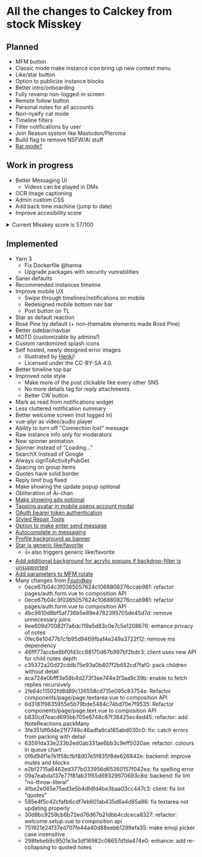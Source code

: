 # All the changes to Calckey from stock Misskey

## Planned

- MFM button
- Classic mode make instance icon bring up new context menu
- Like/star button
- Option to publicize instance blocks
- Better intro/onboarding
- Fully revamp non-logged-in screen
- Remote follow button
- Personal notes for all accounts
- Non-nyaify cat mode
- Timeline filters
- Filter notifications by user
- Join Reason system like Mastodon/Pleroma
- Build flag to remove NSFW/AI stuff
- [Rat mode?](https://stop.voring.me/notes/933fx97bmd)

## Work in progress

- Better Messaging UI
  - Videos can be played in DMs
- OCR image captioning
- Admin custom CSS
- Add back time machine (jump to date)
- Improve accesibility score
<details><summary>Current Misskey score is 57/100</summary>

![](https://pool.jortage.com/voringme/misskey/8ff18aae-4dc6-4b08-9e05-a4c9d051a9e3.png)

</details>

## Implemented

- Yarn 3
  - Fix Dockerfile @hanna
  - Upgrade packages with security vunrabilities
- Saner defaults
- Recommended instances timeline
- Improve mobile UX
  - Swipe through timelines/notifications on mobile
  - Redesigned mobile bottom nav bar
  - Post button on TL
- Star as default reaction
- Rosé Pine by default (+ non-themable elements made Rosé Pine)
- Better sidebar/navbar
- MOTD (customizable by admins!)
- Custom randomized splash icons
- Self hosted, newly designed error images
  - Illustrated by [Henki](https://www.youtube.com/c/Henkiwashere)!
  - Licensed under the CC-BY-SA 4.0.
- Better timeline top bar
- Improved note style
  - Make more of the post clickable like every other SNS
  - No more details tag for reply attachments
  - Better CW button
- Mark as read from notifications widget
- Less cluttered notification summary
- Better welcome screen (not logged in)
- vue-plyr as video/audio player
- Ability to turn off "Connection lost" message
- Raw instance info only for moderators
- New spinner animation
- Spinner instead of "Loading..."
- SearchX instead of Google
- Always signToActivityPubGet
- Spacing on group items
- Quotes have solid border
- Reply limit bug fixed
- Make showing the update popup optional
- Obliteration of Ai-chan
- [Make showing ads optional](https://github.com/misskey-dev/misskey/pull/8996)
- [Tapping avatar in mobile opens account modal](https://github.com/misskey-dev/misskey/pull/9056)
- [OAuth bearer token authentication](https://github.com/misskey-dev/misskey/pull/9021)
- [Styled Repair Tools](https://github.com/misskey-dev/misskey/pull/8956)
- [Option to make enter send message](https://github.com/misskey-dev/misskey/pull/8954)
- [Autocomplete in messaging](https://github.com/misskey-dev/misskey/pull/8955)
- [Profile background as banner](https://codeberg.org/Freeplay/Misskey-Tweaks/src/branch/main/snippets/profile-background.styl)
- [Star is generic like/favorite](https://github.com/JakeMBauer/Misskey-Extras/blob/master/patches/star-is-like.patch)
  - 👍 also triggers generic like/favorite
- [Add additional background for acrylic popups if backdrop-filter is unsupported](https://github.com/misskey-dev/misskey/pull/8671)
- [Add parameters to MFM rotate](https://github.com/misskey-dev/misskey/pull/8549)
- Many changes from [Foundkey](https://akkoma.dev/FoundKeyGang/Foundkey)
	- 0ece67b04c3f0365057624c1068808276ccab981: refactor pages/auth.form.vue to composition API
	- 0ece67b04c3f0365057624c1068808276ccab981: refactor pages/auth.form.vue to composition API
	- 4bc9610d8bf5af736b5e89e4782395705de45d7d: remove unnecessary joins
	- 9ee609d70082f7a6dc119a5d83c0e7c5e1208676: enhance privacy of notes
	- 0fec6e10477b1c1b95d9469fbaf4e249a3722f12: remove ms dependency
	- 46fff77accbe8bf0fd3cc88170d67b997bf2bdc3:  client uses new API for child notes depth
	- c35372a20d22cddb75e93a0b407f2b652cd7faf0:  pack children without detail
	- aca724e0bfff3e58b4d273f3ee744e3f3aa9c39b: enable to fetch replies recursively
	- 2fe64c11502fd8d89c126558cd715e095c83754e: Refactor components/page/page.textarea.vue to composition API
	- 6d3181f9835955e5b79bde5484c74bd70e7f9535: Refactor components/page/page.text.vue to composition API
	- b630cd7eacd695bb705e6748c87f38425ec4ed45:  refactor: add NoteReactions.packMany
	- 3fe351df6d4e21f7748c46adfa6ca165abd030c0: fix: catch errors from packing with detail
	- 63591da33e233b2ed0ab331ae6bb3c9eff5020ae: refactor: colours in queue chart
	- 0f6d94f1e7e1f58cfbf8d07e5f835f8de626842e: backend: improve mutes and blocks
	- e2bf2715a6462ed377b033956d65260157f042ea: fix spelling error
	- 09a7eabda137e77f81ab31f65d69329670693c8d: backend: fix lint "no-throw-literal"
	- 4fbe2e065e75ed3e5b4dfdfd4be3baa03cc447c3: client: fix lint "quotes"
	- 585e4f5c42cfafb6cdf7eb601ab435d6a4d85a96: fix textarea not updating properly
	- 30d8bc9259cb6b72ed76d67b21dbb4cdceca8327: refactor: welcome.setup.vue to composition api
	- 751921e24f37ed707fe44a40d88eebb1299efa35: make emoji picker case insensitive
	- 298febeb9c9501e3e3df16982c08657d1da474e0: enhance: add re-collapsing to quoted notes
